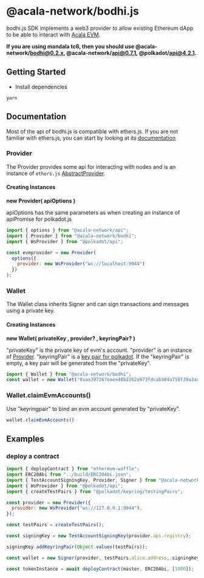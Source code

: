 # @acala-network/bodhi.js

bodhi.js SDK implements a web3 provider to allow existing Ethereum dApp to be able to interact with [Acala EVM](https://github.com/AcalaNetwork/Acala/tree/master/modules/evm).

**If you are using mandala tc6, then you should use @acala-network/bodhi@0.2.x, @acala-network/api@0.7.1, @polkadot/api@4.2.1.**

## Getting Started

- Install dependencies

```
yarn
```

## Documentation

Most of the api of bodhi.js is compatible with ethers.js. If you are not familiar with ethers.js, you can start by looking at its [documentation](https://docs.ethers.io/v5/single-page/)

### Provider

The Provider provides some api for interacting with nodes and is an instance of `ethers.js` [AbstractProvider](https://docs.ethers.io/v5/single-page/#/v5/api/providers/-%23-providers).

#### Creating Instances

**new Provider( apiOptions )**

apiOptions has the same parameters as when creating an instance of apiPromise for polkadot.js 

```javascript
import { options } from "@acala-network/api";
import { Provider } from "@acala-network/bodhi";
import { WsProvider } from "@polkadot/api";

const evmprovider = new Provider(
  options({
    provider: new WsProvider("ws://localhost:9944")
  })
);
```

### Wallet

The Wallet class inherits Signer and can sign transactions and messages using a private key.

#### Creating Instances

**new Wallet( privateKey , provider? , keyringPair? )**

"privateKey" is the private key of evm's account. "provider" is an instance of [Provider](#Provider). "keyringPair" is a [key pair for polkadot](https://polkadot.js.org/docs/api/start/keyring). If the "keyringPair" is empty, a key pair will be generated from the 
"privateKey".

```javascript
import { Wallet } from "@acala-network/bodhi";
const wallet = new Wallet("0xaa397267eaee48b2262a973fdcab384a758f39a3ad8708025cfb675bb9effc20", provider)
```


### Wallet.claimEvmAccounts()

Use "keyringpair" to bind an evm account generated by "privateKey".

```javascript
wallet.claimEvmAccounts()
```

## Examples

### deploy a contract

```javascript
import { deployContract } from "ethereum-waffle";
import ERC20Abi from "../build/ERC20Abi.json";
import { TestAccountSigningKey, Provider, Signer } from "@acala-network/bodhi";
import { WsProvider } from "@polkadot/api";
import { createTestPairs } from "@polkadot/keyring/testingPairs";

const provider = new Provider({
  provider: new WsProvider("ws://127.0.0.1:9944"),
});

const testPairs = createTestPairs();

const signingKey = new TestAccountSigningKey(provider.api.registry);

signingKey.addKeyringPair(Object.values(testPairs));

const wallet = new Signer(provider, testPairs.alice.address, signingKey)

const tokenInstance = await deployContract(master, ERC20Abi, [1000]);
```


